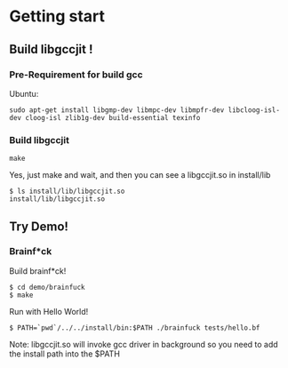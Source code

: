 # Getting start

## Build libgccjit !

### Pre-Requirement for build gcc

Ubuntu:

    sudo apt-get install libgmp-dev libmpc-dev libmpfr-dev libcloog-isl-dev cloog-isl zlib1g-dev build-essential texinfo

### Build libgccjit
    make

Yes, just make and wait, and then you can see a libgccjit.so in install/lib

    $ ls install/lib/libgccjit.so
    install/lib/libgccjit.so

## Try Demo!

### Brainf*ck

Build brainf*ck!

    $ cd demo/brainfuck
    $ make

Run with Hello World!

    $ PATH=`pwd`/../../install/bin:$PATH ./brainfuck tests/hello.bf

Note: libgccjit.so will invoke gcc driver in background so you need to add the install path into the $PATH
